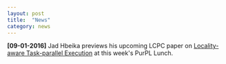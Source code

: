 ```yaml
---
layout: post
title:  "News"
category: news
---
```


**[09-01-2016]** Jad Hbeika previews his upcoming LCPC paper on [Locality-aware Task-parallel Execution](https://engineering.purdue.edu/~milind/publications.php#lcpc2016a) at this week's PurPL Lunch.